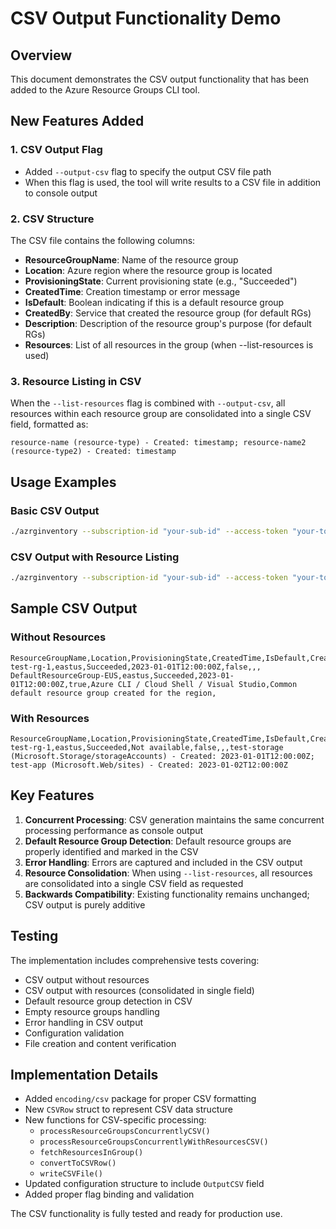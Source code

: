 # CSV Output Functionality Demo

## Overview
This document demonstrates the CSV output functionality that has been added to the Azure Resource Groups CLI tool.

## New Features Added

### 1. CSV Output Flag
- Added `--output-csv` flag to specify the output CSV file path
- When this flag is used, the tool will write results to a CSV file in addition to console output

### 2. CSV Structure
The CSV file contains the following columns:
- **ResourceGroupName**: Name of the resource group
- **Location**: Azure region where the resource group is located
- **ProvisioningState**: Current provisioning state (e.g., "Succeeded")
- **CreatedTime**: Creation timestamp or error message
- **IsDefault**: Boolean indicating if this is a default resource group
- **CreatedBy**: Service that created the resource group (for default RGs)
- **Description**: Description of the resource group's purpose (for default RGs)
- **Resources**: List of all resources in the group (when --list-resources is used)

### 3. Resource Listing in CSV
When the `--list-resources` flag is combined with `--output-csv`, all resources within each resource group are consolidated into a single CSV field, formatted as:
```
resource-name (resource-type) - Created: timestamp; resource-name2 (resource-type2) - Created: timestamp
```

## Usage Examples

### Basic CSV Output
```bash
./azrginventory --subscription-id "your-sub-id" --access-token "your-token" --output-csv "output.csv"
```

### CSV Output with Resource Listing
```bash
./azrginventory --subscription-id "your-sub-id" --access-token "your-token" --list-resources --output-csv "output_with_resources.csv"
```

## Sample CSV Output

### Without Resources
```csv
ResourceGroupName,Location,ProvisioningState,CreatedTime,IsDefault,CreatedBy,Description,Resources
test-rg-1,eastus,Succeeded,2023-01-01T12:00:00Z,false,,,
DefaultResourceGroup-EUS,eastus,Succeeded,2023-01-01T12:00:00Z,true,Azure CLI / Cloud Shell / Visual Studio,Common default resource group created for the region,
```

### With Resources
```csv
ResourceGroupName,Location,ProvisioningState,CreatedTime,IsDefault,CreatedBy,Description,Resources
test-rg-1,eastus,Succeeded,Not available,false,,,test-storage (Microsoft.Storage/storageAccounts) - Created: 2023-01-01T12:00:00Z; test-app (Microsoft.Web/sites) - Created: 2023-01-02T12:00:00Z
```

## Key Features

1. **Concurrent Processing**: CSV generation maintains the same concurrent processing performance as console output
2. **Default Resource Group Detection**: Default resource groups are properly identified and marked in the CSV
3. **Error Handling**: Errors are captured and included in the CSV output
4. **Resource Consolidation**: When using `--list-resources`, all resources are consolidated into a single CSV field as requested
5. **Backwards Compatibility**: Existing functionality remains unchanged; CSV output is purely additive

## Testing
The implementation includes comprehensive tests covering:
- CSV output without resources
- CSV output with resources (consolidated in single field)
- Default resource group detection in CSV
- Empty resource groups handling
- Error handling in CSV output
- Configuration validation
- File creation and content verification

## Implementation Details
- Added `encoding/csv` package for proper CSV formatting
- New `CSVRow` struct to represent CSV data structure
- New functions for CSV-specific processing:
  - `processResourceGroupsConcurrentlyCSV()`
  - `processResourceGroupsConcurrentlyWithResourcesCSV()`
  - `fetchResourcesInGroup()`
  - `convertToCSVRow()`
  - `writeCSVFile()`
- Updated configuration structure to include `OutputCSV` field
- Added proper flag binding and validation

The CSV functionality is fully tested and ready for production use.